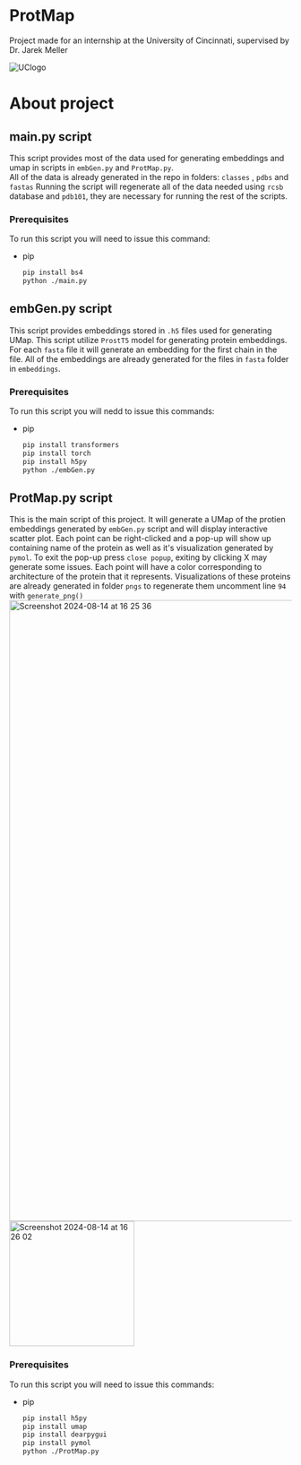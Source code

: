 # ProtMap <br>
Project made for an internship at the University of Cincinnati, supervised by Dr. Jarek Meller <br>

![UClogo](https://github.com/user-attachments/assets/6deac537-43a1-4eab-a34d-b5a29e88a64d)

# About project <br>

## main.py script <br>
This script provides most of the data used for generating embeddings and umap in scripts in `embGen.py` and `ProtMap.py`. <br>
All of the data is already generated in the repo in folders: `classes` , `pdbs` and `fastas`
Running the script will regenerate all of the data needed using `rcsb` database and `pdb101`, they are necessary for running the rest of the scripts.

### Prerequisites <br>
To run this script you will need to issue this command:
* pip
  ```sh
  pip install bs4
  python ./main.py

## embGen.py script <br>
This script provides embeddings stored in `.h5` files used for generating UMap. This script utilize `ProstT5` model for generating protein embeddings. For each `fasta` file it will generate an embedding for the first chain in the file. All of the embeddings are already generated for the files in `fasta` folder in `embeddings`.

### Prerequisites <br>
To run this script you will nedd to issue this commands:
* pip
  ```sh
  pip install transformers
  pip install torch
  pip install h5py
  python ./embGen.py

## ProtMap.py script <br>
This is the main script of this project. It will generate a UMap of the protien embeddings generated by `embGen.py` script and will display interactive scatter plot. Each point can be right-clicked and a pop-up will show up containing name of the protein as well as it's visualization generated by `pymol`. To exit the pop-up press `close popup`, exiting by clicking X may generate some issues. Each point will have a color corresponding to architecture of the protein that it represents. Visualizations of these proteins are already generated in folder `pngs` to regenerate them uncomment line `94` with `generate_png()`
<img width="1109" alt="Screenshot 2024-08-14 at 16 25 36" src="https://github.com/user-attachments/assets/a9afa0e0-f8ba-4b5a-9637-533466a92c81">
<img width="223" alt="Screenshot 2024-08-14 at 16 26 02" src="https://github.com/user-attachments/assets/c58e2df8-bc04-49ad-8ece-a1e8d945b896">

### Prerequisites <br>
To run this script you will need to issue this commands:
* pip
  ```sh
  pip install h5py
  pip install umap
  pip install dearpygui
  pip install pymol
  python ./ProtMap.py
